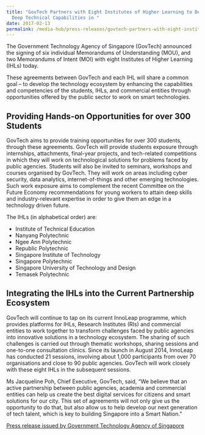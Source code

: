 ```yaml
---
title: "GovTech Partners with Eight Institutes of Higher Learning to Develop
  Deep Technical Capabilities in "
date: 2017-02-13
permalink: /media-hub/press-releases/govtech-partners-with-eight-institutes-of-higher-learning-to-develop-deep-technical-capabilities-in-students-to-help-build-a-smart-nation
---
```

The Government Technology Agency of Singapore (GovTech) announced the signing of six individual Memorandums of Understanding (MOU), and two Memorandums of Intent (MOI) with eight Institutes of Higher Learning (IHLs) today.

These agreements between GovTech and each IHL will share a common goal – to develop the technology ecosystem by enhancing the capabilities and competencies of the students, IHLs, and commercial entities through opportunities offered by the public sector to work on smart technologies.

## Providing Hands-on Opportunities for over 300 Students

GovTech aims to provide training opportunities for over 300 students, through these agreements. GovTech will provide students exposure through internships, attachments, final-year projects, and tech-related competitions in which they will work on technological solutions for problems faced by public agencies. Students will also be invited to seminars, workshops and courses organised by GovTech. They will work on areas including cyber security, data analytics, internet-of-things and other emerging technologies. Such work exposure aims to complement the recent Committee on the Future Economy recommendations for young workers to attain deep skills and industry-relevant expertise in order to give them an edge in a technology driven future.

The IHLs (in alphabetical order) are:

-   Institute of Technical Education
-   Nanyang Polytechnic
-   Ngee Ann Polytechnic
-   Republic Polytechnic
-   Singapore Institute of Technology
-   Singapore Polytechnic
-   Singapore University of Technology and Design
-   Temasek Polytechnic

## Integrating the IHLs into the Current Partnership Ecosystem

GovTech will continue to tap on its current InnoLeap programme, which provides platforms for IHLs, Research Institutes (RIs) and commercial entities to work together to transform challenges faced by public agencies into innovative solutions in a technology ecosystem. The sharing of such challenges is carried out through thematic workshops, sharing sessions and one-to-one consultation clinics. Since its launch in August 2014, InnoLeap has conducted 21 sessions, involving about 1,000 participants from over 70 organisations and close to 90 public agencies. GovTech will work closely with these eight IHLs in the subsequent sessions.

Ms Jacqueline Poh, Chief Executive, GovTech, said, “We believe that an active partnership between public agencies, academia and commercial entities can help us create the best digital services for citizens and smart solutions for our city. This set of agreements will not only give us the opportunity to do that, but also allow us to help develop our next generation of tech talent, which is key to building Singapore into a Smart Nation.”

[Press release issued by Government Technology Agency of Singapore](https://www.tech.gov.sg/media/media-releases/govtech-partners-with-eight-institutes-of-higher-learning-to-develop-deep-technical-capabilities)
